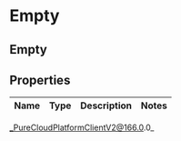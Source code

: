 # Empty

## Empty

## Properties

|Name | Type | Description | Notes|
|------------ | ------------- | ------------- | -------------|



_PureCloudPlatformClientV2@166.0.0_
